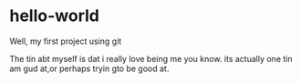 # hello-world
Well, my first project using git

The tin abt myself is dat  i really love being me you know.
its actually one tin am gud at,or perhaps tryin gto be good at.
